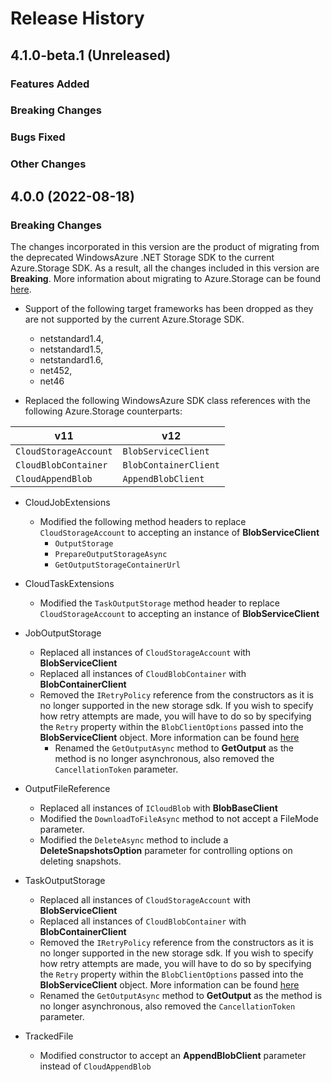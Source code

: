 # Release History

## 4.1.0-beta.1 (Unreleased)

### Features Added

### Breaking Changes

### Bugs Fixed

### Other Changes

## 4.0.0 (2022-08-18)

### Breaking Changes

The changes incorporated in this version are the product of migrating from the deprecated WindowsAzure .NET Storage SDK to the current Azure.Storage SDK. As a result, all the changes included in this version are **Breaking**. More information about migrating to Azure.Storage can be found [here](https://github.com/Azure/azure-sdk-for-net/blob/main/sdk/storage/Azure.Storage.Blobs/AzureStorageNetMigrationV12.md).

- Support of the following target frameworks has been dropped as they are not supported by the current Azure.Storage SDK.
  - netstandard1.4,
  - netstandard1.5,
  - netstandard1.6,
  - net452,
  - net46

- Replaced the following WindowsAzure SDK class references with the following Azure.Storage counterparts:

| v11 | v12 |
|-------|--------|
| `CloudStorageAccount` | `BlobServiceClient` |
| `CloudBlobContainer`  | `BlobContainerClient` |
| `CloudAppendBlob` | `AppendBlobClient` |

- CloudJobExtensions
  - Modified the following method headers to replace `CloudStorageAccount` to accepting an instance of **BlobServiceClient**
    - `OutputStorage`
    - `PrepareOutputStorageAsync`
    - `GetOutputStorageContainerUrl`

- CloudTaskExtensions
  - Modified the `TaskOutputStorage` method header to replace `CloudStorageAccount` to accepting an instance of **BlobServiceClient**

- JobOutputStorage
  - Replaced all instances of `CloudStorageAccount` with **BlobServiceClient**
  - Replaced all instances of `CloudBlobContainer` with **BlobContainerClient**
  - Removed the `IRetryPolicy` reference from the constructors as it is no longer supported in the new storage sdk. If you wish to specify how retry attempts are made, you will have to do so by specifying the `Retry` property within the `BlobClientOptions` passed into the **BlobServiceClient** object. More information can be found [here](https://docs.microsoft.com/dotnet/api/azure.storage.blobs.blobclientoptions)
    - Renamed the `GetOutputAsync` method to **GetOutput** as the method is no longer asynchronous, also removed the `CancellationToken` parameter.

- OutputFileReference
  - Replaced all instances of `ICloudBlob` with **BlobBaseClient**
  - Modified the `DownloadToFileAsync` method to not accept a FileMode parameter.
  - Modified the `DeleteAsync` method to include a **DeleteSnapshotsOption** parameter for controlling options on deleting snapshots.

- TaskOutputStorage
  - Replaced all instances of `CloudStorageAccount` with **BlobServiceClient**
  - Replaced all instances of `CloudBlobContainer` with **BlobContainerClient**
  - Removed the `IRetryPolicy` reference from the constructors as it is no longer supported in the new storage sdk. If you wish to specify how retry attempts are made, you will have to do so by specifying the `Retry` property within the `BlobClientOptions` passed into the **BlobServiceClient** object. More information can be found [here](https://docs.microsoft.com/dotnet/api/azure.storage.blobs.blobclientoptions)
  - Renamed the `GetOutputAsync` method to **GetOutput** as the method is no longer asynchronous, also removed the `CancellationToken` parameter.

- TrackedFile
  - Modified constructor to accept an **AppendBlobClient** parameter instead of `CloudAppendBlob`
